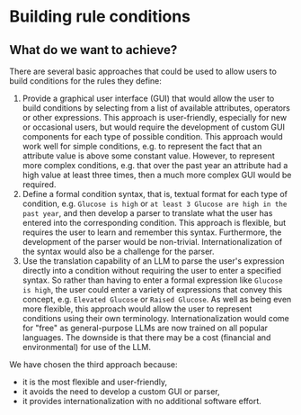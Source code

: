 # Building rule conditions

## What do we want to achieve?

There are several basic approaches that could be used to allow users to build conditions for the rules they define:

1. Provide a graphical user interface (GUI) that would allow the user to build conditions by selecting from a list of
   available attributes, operators or other expressions.
   This approach is user-friendly, especially for new or occasional users, but would require the development of custom
   GUI
   components for each type of possible condition. This approach would work well for simple conditions, e.g. to
   represent the fact that an attribute value is above some constant value. However, to represent more complex
   conditions, e.g. that over the past year an attribute had a high value at least three times, then a much more complex
   GUI would be required.
2. Define a formal condition syntax, that is, textual format for each type of condition, e.g. `Glucose is high` or
   `at least 3 Glucose are high in the past year`, and then develop a parser to translate what the user has entered into
   the corresponding condition. This approach is flexible, but requires the user to learn and remember this syntax.
   Furthermore, the development of the parser would be non-trivial. Internationalization of the syntax would also be a
   challenge for the parser.
3. Use the translation capability of an LLM to parse the user's expression directly into a condition without requiring
   the user to enter a specified syntax. So rather than having to enter a formal expression like `Glucose is high`, the
   user could enter a variety of expressions that convey this concept, e.g. `Elevated Glucose` or `Raised Glucose`. As
   well as being even more flexible, this approach would allow the user to represent conditions using their own
   terminology. Internationalization would come for "free" as general-purpose LLMs are now trained on all popular
   languages. The downside is that there may be a cost (financial and environmental) for use of the LLM.

We have chosen the third approach because:

- it is the most flexible and user-friendly,
- it avoids the need to develop a custom GUI or parser,
- it provides internationalization with no additional software effort.


